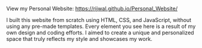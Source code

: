 View my Personal Website: https://rijwal.github.io/Personal_Website/

I built this website from scratch using HTML, CSS, and JavaScript, without using any pre-made templates. Every element you see here is a result of my own design and coding efforts. I aimed to create a unique and personalized space that truly reflects my style and showcases my work.

